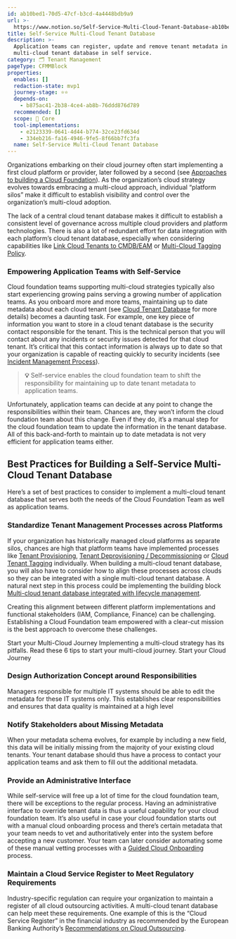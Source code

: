 ```yaml
---
id: ab10bed1-70d5-47cf-b3cd-4a4448bdb9a9
url: >-
  https://www.notion.so/Self-Service-Multi-Cloud-Tenant-Database-ab10bed170d547cfb3cd4a4448bdb9a9
title: Self-Service Multi-Cloud Tenant Database
description: >-
  Application teams can register, update and remove tenant metadata in a central
  multi-cloud tenant database in self service.
category: 🗂 Tenant Management
pageType: CFMMBlock
properties:
  enables: []
  redaction-state: mvp1
  journey-stage: ⭐️⭐️
  depends-on:
    - b875ac41-2b38-4ce4-ab8b-76ddd876d789
  recommended: []
  scope: 🏢 Core
  tool-implementations:
    - e2123339-0641-4d44-b774-32ce23fd634d
    - 334eb216-fa16-4946-9fe5-8f66bb7fc3fa
  name: Self-Service Multi-Cloud Tenant Database
---
```


Organizations embarking on their cloud journey often start implementing a first cloud platform or provider, later followed by a second (see [Approaches to building a Cloud Foundation](../../understanding-cloud-foundation/approaches-to-building-a-cloud-foundation.md)). As the organization’s cloud strategy evolves towards embracing a multi-cloud approach, individual “platform silos” make it difficult to establish visibility and control over the organization’s multi-cloud adoption.

The lack of a central cloud tenant database makes it difficult to establish a consistent level of governance across multiple cloud providers and platform technologies. There is also a lot of redundant effort for data integration with each platform’s cloud tenant database, especially when considering capabilities like [Link Cloud Tenants to CMDB/EAM](./link-cloud-tenants-to-cmdbeam.md) or [Multi-Cloud Tagging Policy](../security-and-compliance/multi-cloud-tagging-policy.md).

### Empowering Application Teams with Self-Service

Cloud foundation teams supporting multi-cloud strategies typically also start experiencing growing pains serving a growing number of application teams. As you onboard more and more teams, maintaining up to date metadata about each cloud tenant (see [Cloud Tenant Database](./cloud-tenant-database.md) for more details) becomes a daunting task. For example, one key piece of information you want to store in a cloud tenant database is the security contact responsible for the tenant. This is the technical person that you will contact about any incidents or security issues detected for that cloud tenant. It’s critical that this contact information is always up to date so that your organization is capable of reacting quickly to security incidents (see [Incident Management Process](../security-and-compliance/incident-management-process.md)).

> **💡** Self-service enables the cloud foundation team to shift the responsibility for maintaining up to date tenant metadata to application teams.

Unfortunately, application teams can decide at any point to change the responsibilities within their team. Chances are, they won’t inform the cloud foundation team about this change. Even if they do, it’s a manual step for the cloud foundation team to update the information in the tenant database. All of this back-and-forth to maintain up to date metadata is not very efficient for application teams either.

## Best Practices for Building a Self-Service Multi-Cloud Tenant Database

Here’s a set of best practices to consider to implement a multi-cloud tenant database that serves both the needs of the Cloud Foundation Team as well as application teams.

### Standardize Tenant Management Processes across Platforms

If your organization has historically managed cloud platforms as separate silos, chances are high that platform teams have implemented processes like [Tenant Provisioning](./tenant-provisioning.md), [Tenant Deprovisioning / Decommissioning](./tenant-deprovisioning-decommissioning.md)  or [Cloud Tenant Tagging](../security-and-compliance/cloud-tenant-tagging.md) individually. When building a multi-cloud tenant database, you will also have to consider how to align these processes across clouds so they can be integrated with a single multi-cloud tenant database. A natural next step in this process could be implementing the building block [Multi-cloud tenant database integrated with lifecycle management](./multi-cloud-tenant-database-integrated-with-lifecycle-management.md). 

Creating this alignment between different platform implementations and functional stakeholders (IAM, Compliance, Finance) can be challenging. Establishing a Cloud Foundation team empowered with a clear-cut mission is the best approach to overcome these challenges.

<!--notion-markdown-cms:raw-->
<CallToAction>
  <CtaHeader>Start your Multi-Cloud Journey</CtaHeader>
  <CtaText>Implementing a multi-cloud strategy has its pitfalls. Read these 6 tips to start your multi-cloud journey.</CtaText>
  <CtaButton class="btn-primary" url="https://www.meshcloud.io/2021/03/04/6-things-to-watch-out-for-when-starting-your-cloud-journey/">Start your Cloud Journey</CtaButton>
</CallToAction>

### Design Authorization Concept around Responsibilities

Managers responsible for multiple IT systems should be able to edit the metadata for these IT systems only.  This establishes clear responsibilities and ensures that data quality is maintained at a high level

### Notify Stakeholders about Missing Metadata

When your metadata schema evolves, for example by including a new field, this data will be initially missing from the majority of your existing cloud tenants. Your tenant database should thus have a process to contact your application teams and ask them to fill out the additional metadata.

### Provide an Administrative Interface

While self-service will free up a lot of time for the cloud foundation team, there will be exceptions to the regular process. Having an administrative interface to override tenant data is thus a useful capability for your cloud foundation team. It’s also useful in case your cloud foundation starts out with a manual cloud onboarding process and there’s certain metadata that your team needs to vet and authoritatively enter into the system before accepting a new customer. Your team can later consider automating some of these manual vetting processes with a [Guided Cloud Onboarding](../security-and-compliance/guided-cloud-onboarding.md) process.

### Maintain a Cloud Service Register to Meet Regulatory Requirements

Industry-specific regulation can require your organization to maintain a register of all cloud outsourcing activities. A multi-cloud tenant database can help meet these requirements. One example of this is the “Cloud Service Register” in the financial industry as recommended by the European Banking Authority’s [Recommendations on Cloud Outsourcing](https://www.eba.europa.eu/sites/default/documents/files/documents/10180/2170121/5fa5cdde-3219-4e95-946d-0c0d05494362/Final%20draft%20Recommendations%20on%20Cloud%20Outsourcing%20%28EBA-Rec-2017-03%29.pdf?retry=1).